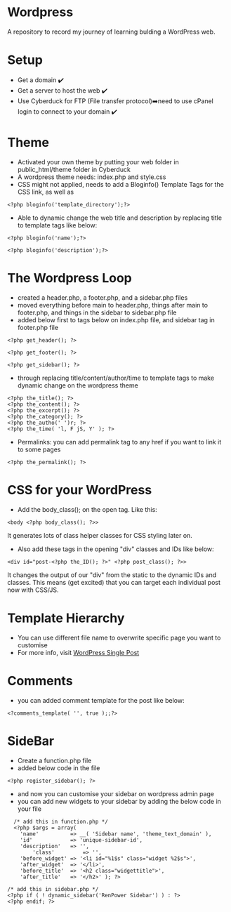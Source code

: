 # Wordpress
A repository to record my journey of learning bulding a WordPress web.

# Setup
- Get a domain ✔️
- Get a server to host the web ✔️
- Use Cyberduck for FTP (File transfer protocol)➡️need to use cPanel login to connect to your domain ✔️

# Theme
- Activated your own theme by putting your web folder in public_html/theme folder in Cyberduck
- A wordpress theme needs: index.php and style.css
- CSS might not applied, needs to add a Bloginfo() Template Tags for the CSS link, as well as <img src>
``` template tag
<?php bloginfo('template_directory');?>
```
- Able to dynamic change the web title and description by replacing title to template tags like below:
``` template tag title
<?php bloginfo('name');?>
```
``` template tag tagline
<?php bloginfo('description');?>
```
# The Wordpress Loop
- created a header.php, a footer.php, and a sidebar.php files
- moved everything before main to header.php, things after main to footer.php, and things in the sidebar to sidebar.php file
- added below first to tags below on index.php file, and sidebar tag in footer.php file
```
<?php get_header(); ?> 
```
```
<?php get_footer(); ?> 
```
```
<?php get_sidebar(); ?> 
```
- through replacing title/content/author/time to template tags to make dynamic change on the wordpress theme
```
<?php the_title(); ?>
<?php the_content(); ?>
<?php the_excerpt(); ?>
<?php the_category(); ?>
<?php the_autho(' ')r; ?>
<?php the_time( 'l, F jS, Y' ); ?>
```
- Permalinks: you can add permalink tag to any href if you want to link it to some pages
```
<?php the_permalink(); ?>
```

# CSS for your WordPress

- Add the body_class(); on the open <body> tag. Like this:
```
<body <?php body_class(); ?>>
```
It generates lots of class helper classes for CSS styling later on. 
- Also add these tags in the opening "div" classes and IDs like below:
```
<div id="post-<?php the_ID(); ?>" <?php post_class(); ?>>
```
It changes the output of our "div" from the static to the dynamic IDs and classes. This means (get excited) that you can target each individual post now with CSS/JS.

# Template Hierarchy
- You can use different file name to overwrite specific page you want to customise
- For more info, visit [WordPress Single Post](https://developer.wordpress.org/themes/basics/template-hierarchy/#single-post)

# Comments
- you can added comment template for the post like below:
```
<?comments_template( '', true );;?>
```
# SideBar
- Create a function.php file
- added below code in the file
```
<?php register_sidebar(); ?>
```
- and now you can customise your sidebar on wordpress admin page
- you can add new widgets to your sidebar by adding the below code in your file
```
  /* add this in function.php */
  <?php $args = array(
	'name'          => __( 'Sidebar name', 'theme_text_domain' ),
	'id'            => 'unique-sidebar-id',
	'description'   => '',
        'class'         => '',
	'before_widget' => '<li id="%1$s" class="widget %2$s">',
	'after_widget'  => '</li>',
	'before_title'  => '<h2 class="widgettitle">',
	'after_title'   => '</h2>' ); ?>
```
```
/* add this in sidebar.php */
<?php if ( ! dynamic_sidebar('RenPower Sidebar') ) : ?>
<?php endif; ?>
```










